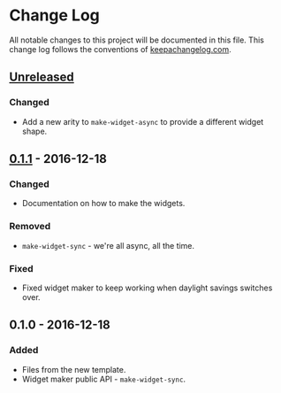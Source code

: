 # Change Log
All notable changes to this project will be documented in this file. This change log follows the conventions of [keepachangelog.com](http://keepachangelog.com/).

## [Unreleased]
### Changed
- Add a new arity to `make-widget-async` to provide a different widget shape.

## [0.1.1] - 2016-12-18
### Changed
- Documentation on how to make the widgets.

### Removed
- `make-widget-sync` - we're all async, all the time.

### Fixed
- Fixed widget maker to keep working when daylight savings switches over.

## 0.1.0 - 2016-12-18
### Added
- Files from the new template.
- Widget maker public API - `make-widget-sync`.

[Unreleased]: https://github.com/your-name/query-ut/compare/0.1.1...HEAD
[0.1.1]: https://github.com/your-name/query-ut/compare/0.1.0...0.1.1
